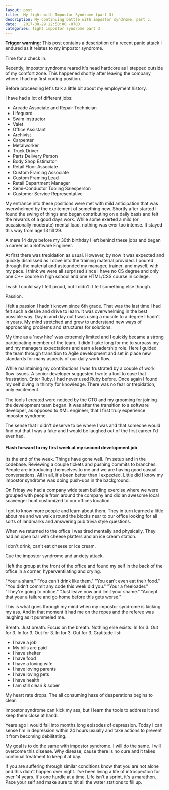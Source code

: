 ```yaml
---
layout: post
title:  My fight with Impostor Syndrome (part 3)
description: My continuing battle with impostor syndrome, part 3.
date:   2017-08-29 12:50:00 -0700
categories: fight impostor syndrome part 3
---
```


**Trigger warning:** This post contains a description of a recent panic attack I endured as it relates to my impostor syndrome.

Time for a check in.

Recently, impostor syndrome reared it's head hardcore as I stepped outside of my comfort zone. This happened shortly after leaving the company where I had my first coding position.

Before proceeding let's talk a little bit about my employment history.

I have had a lot of different jobs:
* Arcade Associate and Repair Technician
* Lifeguard
* Swim Instructor
* Valet
* Office Assistant
* Archivist
* Carpenter
* Metalworker
* Truck Driver
* Parts Delivery Person
* Body Shop Estimator
* Retail Floor Associate
* Custom Framing Associate
* Custom Framing Lead
* Retail Department Manager
* Semi-Conductor Tooling Salesperson
* Customer Service Representative

My entrance into these positions were met with mild anticipation that was overwhelmed by the excitement of something new. Shortly after started I found the swing of things and began contributing on a daily basis and felt the rewards of a good days work. While some exerted a mild (or occasionally moderate) mental load, nothing was ever too intense. It stayed this way from age 13 till 29.

A mere 14 days before my 30th birthday I left behind these jobs and began a career as a Software Engineer.

At first there was trepidation as usual. However, by now it was expected and quickly dismissed as I dove into the training material provided. I poured through the material and astounded my manager, trainer, and myself, with my pace. I think we were all surprised since I have no CS degree and only one C++ course in high school and one HTML/CSS course in college.

I wish I could say I felt proud, but I didn't. I felt something else though.

Passion.

I felt a passion I hadn't known since 6th grade. That was the last time I had felt such a desire and drive to learn. It was overwhelming in the best possible way. Day in and day out I was using a muscle to a degree I hadn't in years. My mind stretched and grew to understand new ways of approaching problems and structures for solutions.

My time as a 'new hire' was extremely limited and I quickly became a strong participating member of the team. It didn't take long for me to surpass my and my managers expectations and earn a leadership role. Here I guided the team through transition to Agile development and set in place new standards for many aspects of our daily work flow.

While maintaining my contributions I was frustrated by a couple of work flow issues. A senior developer suggested I write a tool to ease that frustration. Enter Ruby. I had never used Ruby before. Once again I found my self diving in thirsty for knowledge. There was no fear or trepidation, only excitement.

The tools I created were noticed by the CTO and my grooming for joining the development team began. It was after the transition to a software developer, as opposed to XML engineer, that I first truly experience impostor syndrome.

The sense that I didn't deserve to be where I was and that someone would find out that I was a fake and I would be laughed out of the first career I'd ever had.

#### Flash forward to my first week at my second development job

Its the end of the week. Things have gone well. I'm setup and in the codebase. Reviewing a couple tickets and pushing commits to branches. People are introducing themselves to me and we are having good casual conversations. All in all, it's been better than I expected. Little did I know my impostor syndrome was doing push-ups in the background.

On Friday we had a company wide team building exercise where we were grouped with people from around the company and did an awesome local scavenger hunt customized to our offices location.

I got to know more people and learn about them. They in turn learned a little about me and we walk around the blocks near to our office looking for all sorts of landmarks and answering pub trivia style questions.

When we returned to the office I was tired mentally and physically. They had an open bar with cheese platters and an ice cream station.

I don't drink, can't eat cheese or ice cream.

Cue the impostor syndrome and anxiety attack.

I left the group at the front of the office and found my self in the back of the office in a corner, hyperventilating and crying.

"Your a sham."
"You can't drink like them."
"You can't even eat their food."
"You didn't commit any code this week did you."
"Your a freeloader."
"They're going to notice."
"Just leave now and limit your shame."
"Accept that your a failure and go home before this gets worse."

This is what goes through my mind when my impostor syndrome is kicking my ass. And in that moment it had me on the ropes and the referee was laughing as it pummeled me.

Breath. Just breath. Focus on the breath. Nothing else exists.
In for 3. Out for 3. In for 3. Out for 3. In for 3. Out for 3.
Gratitude list:
* I have a job
* My bills are paid
* I have shelter
* I have food
* I have a loving wife
* I have loving parents
* I have loving pets
* I have health
* I am still clean & sober

My heart rate drops. The all consuming haze of desperations begins to clear.

Impostor syndrome can kick my ass, but I learn the tools to address it and keep them close at hand.

Years ago I would fall into months long episodes of depression. Today I can sense I'm in depression within 24 hours usually and take actions to prevent it from becoming debilitating.

My goal is to do the same with impostor syndrome. I will do the same. I will overcome this disease. Why disease, cause there is no cure and it takes continual treatment to keep it at bay.

If you are suffering through similar conditions know that you are not alone and this didn't happen over night. I've been living a life of introspection for over 14 years. It's one hurdle at a time. Life isn't a sprint, it's a marathon. Pace your self and make sure to hit all the water stations to fill up.







